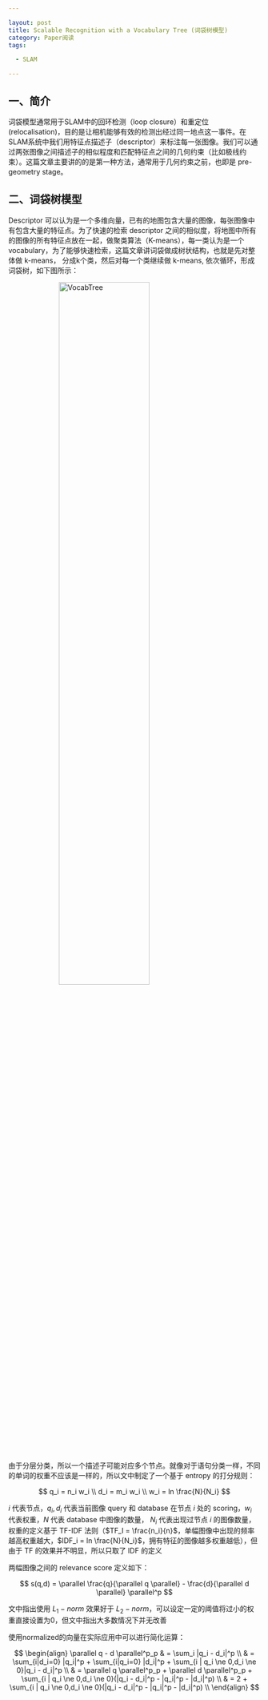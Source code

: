```yaml
---

layout: post
title: Scalable Recognition with a Vocabulary Tree (词袋树模型)
category: Paper阅读
tags: 

  - SLAM

---
```


<style>
img{
    width: 60%;
    padding-left: 20%;
}
</style>
## 一、简介

词袋模型通常用于SLAM中的回环检测（loop closure）和重定位(relocalisation)，目的是让相机能够有效的检测出经过同一地点这一事件。在SLAM系统中我们用特征点描述子（descriptor）来标注每一张图像。我们可以通过两张图像之间描述子的相似程度和匹配特征点之间的几何约束（比如极线约束）。这篇文章主要讲的的是第一种方法，通常用于几何约束之前，也即是 pre-geometry stage。



## 二、词袋树模型

Descriptor 可以认为是一个多维向量，已有的地图包含大量的图像，每张图像中有包含大量的特征点。为了快速的检索 descriptor 之间的相似度，将地图中所有的图像的所有特征点放在一起，做聚类算法（K-means），每一类认为是一个 vocabulary，为了能够快速检索，这篇文章讲词袋做成树状结构，也就是先对整体做 k-means， 分成k个类，然后对每一个类继续做 k-means, 依次循环，形成词袋树，如下图所示：



![VocabTree][1]



由于分层分类，所以一个描述子可能对应多个节点。就像对于语句分类一样，不同的单词的权重不应该是一样的，所以文中制定了一个基于 entropy 的打分规则：

$$
q_i = n_i w_i \\
d_i = m_i w_i \\
w_i = ln \frac{N}{N_i}
$$

$i$ 代表节点，$q_i, d_i$ 代表当前图像 query 和 database 在节点 $i$ 处的 scoring，$w_i$ 代表权重，$N$ 代表 database 中图像的数量， $N_i$ 代表出现过节点 $i$ 的图像数量，权重的定义基于 TF-IDF 法则（$TF_I = \frac{n_i}{n}$，单幅图像中出现的频率越高权重越大，$IDF_i = ln \frac{N}{N_i}$，拥有特征的图像越多权重越低），但由于 TF 的效果并不明显，所以只取了 IDF 的定义

两幅图像之间的 relevance score 定义如下：  

$$
s(q,d) = \parallel \frac{q}{\parallel q \parallel} - \frac{d}{\parallel d \parallel} \parallel^p
$$

文中指出使用 $L_1-norm$ 效果好于 $L_2-norm$，可以设定一定的阈值将过小的权重直接设置为0，但文中指出大多数情况下并无改善

使用normalized的向量在实际应用中可以进行简化运算：

$$
\begin{align}
\parallel q - d \parallel^p_p & = \sum_i |q_i - d_i|^p \\
& = \sum_{i|d_i=0} |q_i|^p + \sum_{i|q_i=0} |d_i|^p + \sum_{i | q_i \ne 0,d_i \ne 0}|q_i - d_i|^p \\ 
& = \parallel q \parallel^p_p + \parallel d \parallel^p_p + \sum_{i | q_i \ne 0,d_i \ne 0}(|q_i - d_i|^p - |q_i|^p - |d_i|^p) \\
& = 2 + \sum_{i | q_i \ne 0,d_i \ne 0}(|q_i - d_i|^p - |q_i|^p - |d_i|^p) \\
\end{align}
$$










[1]: https://res.cloudinary.com/bxy1994/image/upload/v1551185359/SLAM/vocabulary_tree.png



